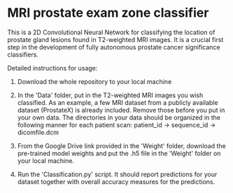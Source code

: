 # MRI prostate exam zone classifier
This is a 2D Convolutional Neural Network for classifying the location of prostate gland lesions found in T2-weighted MRI images. It is a crucial first step in the development of fully autonomous prostate cancer significance classifiers. 

Detailed instructions for usage: 

1) Download the whole repository to your local machine

2) In the 'Data' folder, put in the T2-weighted MRI images you wish classified. As an example, a few MRI dataset from a publicly available dataset (ProstateX) is already included. Remove those before you put in your own data. The directories in your data should be organized in the following manner for each patient scan: patient_id -> sequence_id -> dicomfile.dcm

3) From the Google Drive link provided in the 'Weight' folder, download the pre-trained model weights and put the .h5 file in the 'Weight' folder on your local machine. 

4) Run the 'Classification.py' script. It should report predictions for your dataset together with overall accuracy measures for the predictions. 
